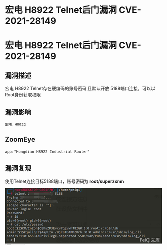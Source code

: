 # 宏电 H8922 Telnet后门漏洞 CVE-2021-28149

# 宏电 H8922 Telnet后门漏洞 CVE-2021-28149

## 漏洞描述

宏电 H8922 Telnet存在硬编码的账号密码 且默认开放 5188端口连接，可以以Root身份获取权限

## 漏洞影响

```
宏电 H8922
```

## ZoomEye

```
app:"Hongdian H8922 Industrial Router"
```

## 漏洞复现

使用Telnet连接目标5188端口，账号密码为 **root/superzxmn**

![](/images/202202140922781.png)



